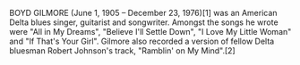 BOYD GILMORE (June 1, 1905 – December 23, 1976)[1] was an American Delta blues singer, guitarist and songwriter. Amongst the songs he wrote were "All in My Dreams", "Believe I'll Settle Down", "I Love My Little Woman" and "If That's Your Girl". Gilmore also recorded a version of fellow Delta bluesman Robert Johnson's track, "Ramblin' on My Mind".[2]
